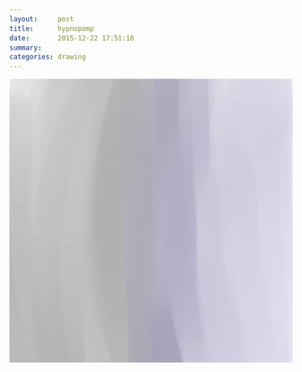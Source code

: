 ```yaml
---
layout:     post
title:      hypnopomp
date:       2015-12-22 17:51:16
summary:    
categories: drawing
---
```

![hypnopomp](/images/diary/hypnopomp.png "the euphoric state before wide awake")

